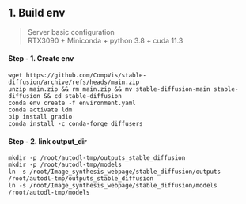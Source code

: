 ## 1. Build env
> Server basic configuration \
> RTX3090 + Miniconda + python 3.8 + cuda 11.3

#### Step - 1. Create env
```shell
wget https://github.com/CompVis/stable-diffusion/archive/refs/heads/main.zip
unzip main.zip && rm main.zip && mv stable-diffusion-main stable-diffusion && cd stable-diffusion
conda env create -f environment.yaml
conda activate ldm
pip install gradio
conda install -c conda-forge diffusers
```

#### Step - 2. link output_dir
```shell
mkdir -p /root/autodl-tmp/outputs_stable_diffusion
mkdir -p /root/autodl-tmp/models
ln -s /root/Image_synthesis_webpage/stable_diffusion/outputs /root/autodl-tmp/outputs_stable_diffusion
ln -s /root/Image_synthesis_webpage/stable_diffusion/models /root/autodl-tmp/models
```

[comment]: <> (#### Step - 3. Download model)

[comment]: <> (```shell)

[comment]: <> (···)

